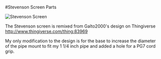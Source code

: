 #Stevenson Screen Parts

![Stevenson Screen](/Pictures/StevensonScreen.jpg)

The Stevenson screen is remixed from Galto2000's design on Thingiverse http://www.thingiverse.com/thing:83969

My only modification to the design is for the base to increase the diameter of the pipe mount to fit my 1 1/4 inch pipe and added a hole for a PG7 cord grip.
